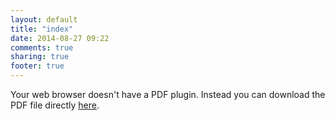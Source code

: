 ```yaml
---
layout: default
title: "index"
date: 2014-08-27 09:22
comments: true
sharing: true
footer: true
---
```

<object data="/assets/cv_10.pdf" width=100% height=800>
<p margin-top=128px>Your web browser doesn't have a PDF plugin.  Instead you can download the PDF 
file directly <a href="/assets/cv_10.pdf">here</a>.</p>
</object>
